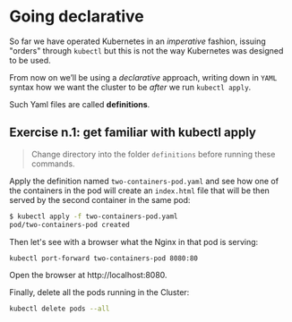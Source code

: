 # Going declarative

So far we have operated Kubernetes in an _imperative_ fashion, issuing "orders"
through `kubectl` but this is not the way Kubernetes was designed to be used.

From now on we’ll be using a _declarative_ approach, writing down in `YAML` syntax how we
want the cluster to be _after_ we run `kubectl apply`.

Such Yaml files are called **definitions**.

## Exercise n.1: get familiar with kubectl apply

> Change directory into the folder `definitions` before running these commands.

Apply the definition named `two-containers-pod.yaml` and see how one of the containers
in the pod will create an `index.html` file that will be then served by the second container
in the same pod:
```sh
$ kubectl apply -f two-containers-pod.yaml
pod/two-containers-pod created
```

Then let's see with a browser what the Nginx in that pod is serving:
```
kubectl port-forward two-containers-pod 8080:80
```

Open the browser at http://localhost:8080.

Finally, delete all the pods running in the Cluster:

```sh
kubectl delete pods --all
```
